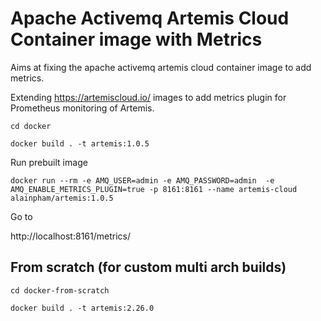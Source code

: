 # Apache Activemq Artemis Cloud Container image with Metrics

Aims at fixing the apache activemq artemis cloud container image to add metrics.

Extending https://artemiscloud.io/ images to add metrics plugin for Prometheus monitoring of Artemis.

```
cd docker
 
docker build . -t artemis:1.0.5

```

Run prebuilt image

```
docker run --rm -e AMQ_USER=admin -e AMQ_PASSWORD=admin  -e AMQ_ENABLE_METRICS_PLUGIN=true -p 8161:8161 --name artemis-cloud alainpham/artemis:1.0.5
```

Go to 

http://localhost:8161/metrics/

## From scratch (for custom multi arch builds)

```
cd docker-from-scratch

docker build . -t artemis:2.26.0

```